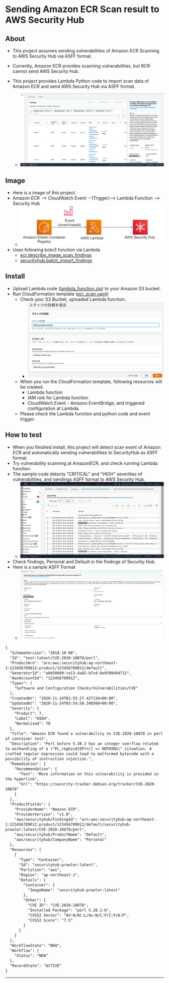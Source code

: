 # Sending Amazon ECR Scan result to AWS Security Hub



## About

* This project assumes sending vulnerabilities of Amazon ECR Scanning to AWS Security Hub via ASFF format.
* Currently, Amazon ECR provides scanning vulnerabilities, but RCR cannot send AWS Security Hub.
* This project provides Lambda Python code to import scan data of Amazon ECR and send AWS Security Hub via ASFF format.

    * ![diagram](image/ECRScanSHUB-asff.png)

## Image

* Here is a image of this project.
* Amazon ECR --> CloudWatch Event --(Trigger)--> Lambda Function --> Security Hub
    * ![diagram](image/ECRScanSHUB-image1.png "images")
* Uses following boto3 function via Lambda
    * [ecr.describe_image_scan_findings](https://boto3.amazonaws.com/v1/documentation/api/latest/reference/services/ecr.html)
    * [securityhub.batch_import_findings](https://boto3.amazonaws.com/v1/documentation/api/latest/reference/services/securityhub.html)

## Install

* Upload Lambda code ([lambda_function.zip](https://github.com/hisnakad/AmazonECRScanSecurityHub/blob/main/lambda_function.zip)) to your Amazon S3 bucket.
* Run CloudFormation template ([ecr_scan.yaml](https://github.com/hisnakad/AmazonECRScanSecurityHub/blob/main/ecr_scan.yaml))
    * Check your S3 Bucket, uploaded Lambda function.
        * ![Install-parameter](image/ECRScanSHUB-image2.png "parameter")
    * When you run the CloudFormation template, following resources will be created.
        * Lambda function
        * IAM role for Lambda function
        * CloudWatch Event - Amazon EventBridge, and triggered configuration at Lambda.
    * Please check the Lambda function and python code and event trigger.

## How to test

* When you finished install, this project will detect scan event of Amazon ECR and automatically sending vulnerabilities to SecurityHub as ASFF format.
* Try vulnerability scanning at AmazonECR, and check running Lambda function.
* The sample code detects "CRITICAL" and "HIGH" severities of vulnerabilities, and sendings ASFF format to AWS Security Hub.
    * ![testlog](image/ECRScanSHUB-debug_cwl.jpg "testlog")
* Check findings, Personal and Default in the findings of Security Hub. 
* Here is a sample ASFF Format
    * ![asffdetail](image/ECRScanSHUB-asff_detail.png "asffdetail")

```
{
  "SchemaVersion": "2018-10-08",
  "Id": "test:latest/CVE-2020-10878/perl",
  "ProductArn": "arn:aws:securityhub:ap-northeast-1:123456789012:product/123456789012/default",
  "GeneratorId": "a8e50689-ce13-4a82-b7cd-6e9398d44712",
  "AwsAccountId": "123456789012",
  "Types": [
    "Software and Configuration Checks/Vulnerabilities/CVE"
  ],
  "CreatedAt": "2020-11-24T01:55:27.427134+00:00",
  "UpdatedAt": "2020-11-24T03:54:58.348508+00:00",
  "Severity": {
    "Product": 7,
    "Label": "HIGH",
    "Normalized": 70
  },
  "Title": "Amazon ECR found a vulnerability to CVE-2020-10878 in perl of container test",
  "Description": "Perl before 5.30.3 has an integer overflow related to mishandling of a \"PL_regkind[OP(n)] == NOTHING\" situation. A crafted regular expression could lead to malformed bytecode with a possibility of instruction injection.",
  "Remediation": {
    "Recommendation": {
      "Text": "More information on this vulnerability is provided in the hyperlink",
      "Url": "https://security-tracker.debian.org/tracker/CVE-2020-10878"
    }
  },
  "ProductFields": {
    "ProviderName": "Amazon ECR",
    "ProviderVersion": "v1.0",
    "aws/securityhub/FindingId": "arn:aws:securityhub:ap-northeast-1:123456789012:product/123456789012/default/securityhub-prowler:latest/CVE-2020-10878/perl",
    "aws/securityhub/ProductName": "Default",
    "aws/securityhub/CompanyName": "Personal"
  },
  "Resources": [
    {
      "Type": "Container",
      "Id": "securityhub-prowler:latest",
      "Partition": "aws",
      "Region": "ap-northeast-1",
      "Details": {
        "Container": {
          "ImageName": "securityhub-prowler:latest"
        },
        "Other": {
          "CVE ID": "CVE-2020-10878",
          "Installed Package": "perl 5.28.1-6",
          "CVSS2 Vector": "AV:N/AC:L/Au:N/C:P/I:P/A:P",
          "CVSS2 Score": "7.5"
        }
      }
    }
  ],
  "WorkflowState": "NEW",
  "Workflow": {
    "Status": "NEW"
  },
  "RecordState": "ACTIVE"
}
```

* * *
